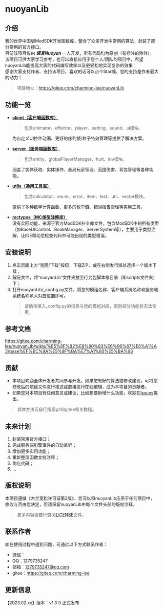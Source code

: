 # nuoyanLib

## 介绍

我的世界中国版ModSDK开发函数库，整合了众多开发中常用的算法，封装了部分常用的官方接口。  
目前该项目仅由 _**诺言Nuoyan**_ 一人开发，所有代码均为原创（有标注的除外）。  
该项目可供大家学习参考，也可以直接应用于您个人/团队的项目中，希望nuoyanLib能提高大家的代码编写效率以及更轻松地实现复杂的效果！  
感谢大家支持作者、支持该项目，喜欢的话可以点个Star噢，您的支持是作者最大的动力！  
> 项目地址：https://gitee.com/charming-lee/nuoyanLib

## 功能一览

- [**client（客户端函数库）**](/nuoyanLib/client)  
    > 包含animator、effector、player、setting、sound、ui模块。

    为自定义UI控件动画、更好的序列帧/粒子特效管理等提供了解决方案。


- [**server（服务端函数库）**](/nuoyanLib/server)  
    > 包含entity、globalPlayerManager、hurt、inv模块。

    涵盖了实体获取、实体操作、全局玩家管理、范围伤害、背包管理等各种功能。


- [**utils（通用工具库）**](/nuoyanLib/utils)  
  > 包含calculator、enum、error、item、test、util、vector模块。

  提供了多种数学计算函数、更多的枚举值、错误报告管理等实用工具。


- [**mctypes（MC类型注解库）**](/nuoyanLib/mctypes)  
  没有实际功能，来源于官方ModSDK补全库文件，包含ModSDK中的所有类型（如BaseUIControl、BookManager、ServerSystem等），主要用于类型注解，让IDE帮助您检查代码中可能出现的类型错误。

## 安装说明

1. 点击页面上方“克隆/下载”按钮，下载ZIP，或在右侧发行版处选择一个版本下载；
2. 解压文件，将“nuoyanLib”文件夹放至行为包脚本根目录（即scripts文件夹）下；
3. 打开nuoyanLib/_config.py文件，将您的模组名称、客户端系统名称和服务端系统名称填入对应位置即可。  
    > 请确保填入_config.py的信息与您的模组对应，否则部分功能将无法使用。

## 参考文档

https://gitee.com/charming-lee/nuoyanLib/wikis/%E5%8F%82%E8%80%83%E6%96%87%E6%A1%A3/base%EF%BC%9A%E5%9F%BA%E7%A1%80%E5%BA%93  

## 贡献

- 本项目欢迎全体开发者共同参与开发，如果您有好的算法或修改建议，可将您修改后的项目文件进行推送或直接进行在线编辑，成为本项目的贡献者。
- 如果您对本项目有任何意见或建议，比如想要新增什么功能，欢迎在[Issues](https://gitee.com/charming-lee/nuoyanLib/issues)提出。
> 具体方法可自行搜索git和gitee相关教程。

## 未来计划

1. 封装常用官方接口；
2. 完成服务端引擎事件的自动监听；
3. 增加更多实用功能；
4. 重新整理函数文档注释；
5. 优化代码；
6. ...

## 版权说明

本项目遵循《木兰宽松许可证第2版》，您可以将nuoyanLib应用于任何项目中，修改与否由您决定，但请保留nuoyanLib中每个文件头部的版权注释。
> 更多内容请自行查阅[LICENSE](/LICENSE)文件。

## 联系作者

如在使用过程中遇到问题，可通过以下方式联系作者：  
- 微信：
- QQ：1279735247
- 邮箱：1279735247@qq.com
- gitee：https://gitee.com/charming-lee

## 更新信息

【2023.02.xx】版本：v1.0.0 正式发布